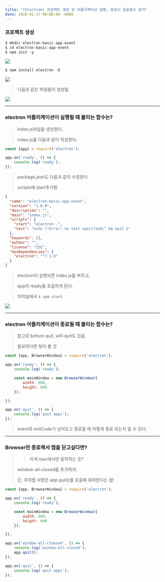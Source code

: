 ```yaml
---
title: "(Electron) 프로젝트 생성 및 어플리케이션 실행, 종료시 호출함수 분석"
date: 2020-01-17 00:00:00 -0000
---
```


### 프로젝트 생성

```s
$ mkdir electron-basic-app-event
$ cd electron-basic-app-event
$ npm init -y
```

![](/file/image/E2-1_Image_01.png)

```s
$ npm install electron -D
```

![](/file/image/E2-1_Image_02.png)

> 다음과 같은 파일들이 생성됨

![](/file/image/E2-1_Image_03.png)

---

### electron 어플리케이션이 실행될 때 불리는 함수는?

> index.js파일을 생성한다.

> index.js를 다음과 같이 작성한다.

```js
const {app} = require('electron');

app.on('ready', () => {
    console.log('ready');
});
```

> package.json도 다음과 같이 수정한다.
>
> scripts에 start추가함

```json
{
  "name": "electron-basic-app-event",
  "version": "1.0.0",
  "description": "",
  "main": "index.js",
  "scripts": {
    "start": "electron .",
    "test": "echo \"Error: no test specified\" && exit 1"
  },
  "keywords": [],
  "author": "",
  "license": "ISC",
  "devDependencies": {
    "electron": "^7.1.9"
  }
}
```

> electron이 실행되면 index.js를 부르고, 
>
> app의 ready를 호출하게 된다.

> 터미널에서 `$ npm start`

![](/file/image/E2-1_Image_04.png)

---

### electron 어플리케이션이 종료될 때 불리는 함수는?

> 참고로 before-quit, will-quit도 있음
>
> 필요하다면 찾아 볼 것.

```js
const {app, BrowserWindow} = require('electron');

app.on('ready', () => {
    console.log('ready');

    const mainWindow = new BrowserWindow({
        width: 600,
        height: 600
    });

});

app.on('quit', () => {
    console.log('quit apps');
});
```

> event와 exitCode가 넘어오고 종료될 때 어떻게 종료 되는지 알 수 있다.

---

### Browser만 종료해서 엡을 닫고싶다면?

> > 이게 mac에서만 동작하는 듯?

> window-all-closed를 추가하자.
>
> 단, 주의할 사항은 app.quit()를 호출해 줘야한다는 점!

```js
const {app, BrowserWindow} = require('electron');

app.on('ready', () => {
    console.log('ready');

    const mainWindow = new BrowserWindow({
        width: 600,
        height: 600
    });

});

app.on('window-all-cloesed', () => {
    console.log('window-all-closed');
    app.quit();
});

app.on('quit', () => {
    console.log('quit apps');
});
```